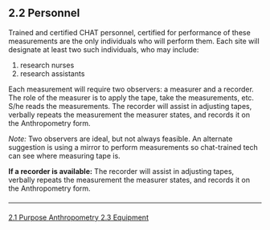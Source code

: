 ## 2.2 Personnel

Trained and certified CHAT personnel, certified for performance of these measurements are the
only individuals who will perform them. Each site will designate at least two such individuals,
who may include:

1. research nurses
2. research assistants

Each measurement will require two observers: a measurer and a recorder. The role of the
measurer is to apply the tape, take the measurements, etc. S/he reads the measurements. The
recorder will assist in adjusting tapes, verbally repeats the measurement the measurer states,
and records it on the Anthropometry form.

_Note:_ Two observers are ideal, but not always feasible. An alternate suggestion is using a
mirror to perform measurements so chat-trained tech can see where measuring tape is.

**If a recorder is available:** The recorder will assist in adjusting tapes, verbally repeats the measurement the measurer
states, and records it on the Anthropometry form.


<hr class="soften" style="margin-top: 20px;margin-bottom: 20px;"/>

<div class="center">
<div class="btn-group">
  <a href=":pages_path:/manuals/anthro/2-01-anthro-purpose.md" class="btn btn-default">
    <span class="glyphicon glyphicon-chevron-left"></span>
    2.1 Purpose
  </a>

  <a href=":pages_path:/manuals/anthro" class="btn btn-default">
    <span class="glyphicon glyphicon-chevron-up"></span>
    Anthropometry
  </a>

  <a href=":pages_path:/manuals/ampb/2-03-equipment.md" class="btn btn-success">
    2.3 Equipment
    <span class="glyphicon glyphicon-chevron-right"></span>
  </a>
</div>
</div>